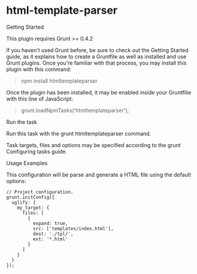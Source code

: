 # html-template-parser

Getting Started

This plugin requires Grunt >= 0.4.2

If you haven't used Grunt before, be sure to check out the Getting Started guide, as it explains how to create a Gruntfile as well as installed and use Grunt plugins. Once you're familiar with that process, you may install this plugin with this command:

>npm install htmltemplateparser

Once the plugin has been installed, it may be enabled inside your Gruntfilie with this line of JavaScript:

>grunt.loadNpmTasks('htmltemplateparser');


Run the task


Run this task with the grunt htmltemplateparser command.

Task targets, files and options may be specified according to the grunt Configuring tasks guide.

Usage Examples

This configuration will be parse and generate a HTML file using the default options:

```
// Project configuration. 
grunt.initConfig({
  uglify: {
    my_target: {
      files: [
        {
          expand: true,
          src: ['templates/index.html'],
          dest: './tpl/',
          ext: '*.html'
        }
      ]
    }
  }
});
```
